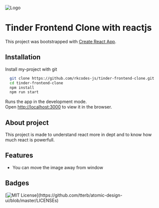 
![Logo](https://github.com/rkcodes-js/tinder-frontend-clone/blob/master/projectImg.PNG)
#  Tinder Frontend Clone with reactjs

This project was bootstrapped with [Create React App](https://github.com/facebook/create-react-app).

## Installation

Install my-project with git

```bash
  git clone https://github.com/rkcodes-js/tinder-frontend-clone.git
  cd tinder-frontend-clone
  npm install
  npm run start
```
Runs the app in the development mode.\
Open [http://localhost:3000](http://localhost:3000) to view it in the browser.


## About project

This project is made to understand react more in dept and to know how much react is powerfull.

  
## Features

- You can move the image away from window

  
## Badges



[![MIT License](https://img.shields.io/apm/l/atomic-design-ui.svg?)](https://github.com/tterb/atomic-design-ui/blob/master/LICENSEs)

  
